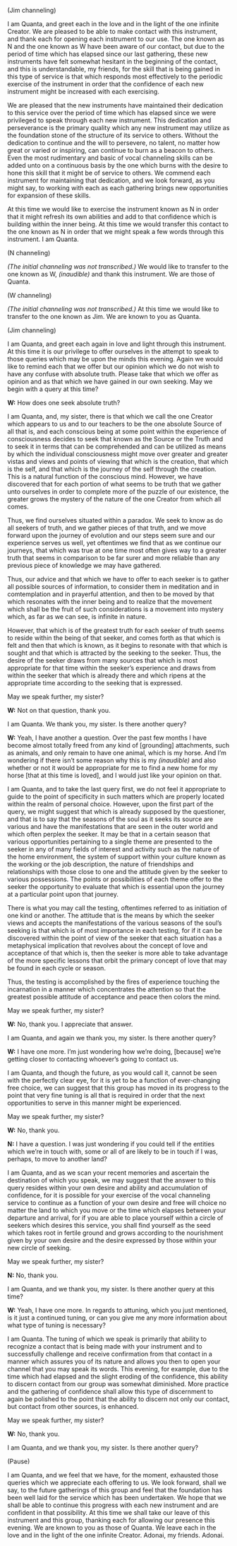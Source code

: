 <p class="channel-type">(Jim channeling)</p>
<p>I am Quanta, and greet each in the love and in the light of the one infinite Creator. We are pleased to be able to make contact with this instrument, and thank each for opening each instrument to our use. The one known as N and the one known as W have been aware of our contact, but due to the period of time which has elapsed since our last gathering, these new instruments have felt somewhat hesitant in the beginning of the contact, and this is understandable, my friends, for the skill that is being gained in this type of service is that which responds most effectively to the periodic exercise of the instrument in order that the confidence of each new instrument might be increased with each exercising.</p>
<p>We are pleased that the new instruments have maintained their dedication to this service over the period of time which has elapsed since we were privileged to speak through each new instrument. This dedication and perseverance is the primary quality which any new instrument may utilize as the foundation stone of the structure of its service to others. Without the dedication to continue and the will to persevere, no talent, no matter how great or varied or inspiring, can continue to burn as a beacon to others. Even the most rudimentary and basic of vocal channeling skills can be added unto on a continuous basis by the one which burns with the desire to hone this skill that it might be of service to others. We commend each instrument for maintaining that dedication, and we look forward, as you might say, to working with each as each gathering brings new opportunities for expansion of these skills.</p>
<p>At this time we would like to exercise the instrument known as N in order that it might refresh its own abilities and add to that confidence which is building within the inner being. At this time we would transfer this contact to the one known as N in order that we might speak a few words through this instrument. I am Quanta.</p>
<p class="channel-type">(N channeling)</p>
<p><em>(The initial channeling was not transcribed.)</em> We would like to transfer to the one known as W, <em>(inaudible)</em> and thank this instrument. We are those of Quanta.</p>
<p class="channel-type">(W channeling)</p>
<p><em>(The initial channeling was not transcribed.)</em> At this time we would like to transfer to the one known as Jim. We are known to you as Quanta.</p>
<p class="channel-type">(Jim channeling)</p>
<p>I am Quanta, and greet each again in love and light through this instrument. At this time it is our privilege to offer ourselves in the attempt to speak to those queries which may be upon the minds this evening. Again we would like to remind each that we offer but our opinion which we do not wish to have any confuse with absolute truth. Please take that which we offer as opinion and as that which we have gained in our own seeking. May we begin with a query at this time?</p>
<p><strong>W:</strong> How does one seek absolute truth?</p>
<p>I am Quanta, and, my sister, there is that which we call the one Creator which appears to us and to our teachers to be the one absolute Source of all that is, and each conscious being at some point within the experience of consciousness decides to seek that known as the Source or the Truth and to seek it in terms that can be comprehended and can be utilized as means by which the individual consciousness might move over greater and greater vistas and views and points of viewing that which is the creation, that which is the self, and that which is the journey of the self through the creation. This is a natural function of the conscious mind. However, we have discovered that for each portion of what seems to be truth that we gather unto ourselves in order to complete more of the puzzle of our existence, the greater grows the mystery of the nature of the one Creator from which all comes.</p>
<p>Thus, we find ourselves situated within a paradox. We seek to know as do all seekers of truth, and we gather pieces of that truth, and we move forward upon the journey of evolution and our steps seem sure and our experience serves us well, yet oftentimes we find that as we continue our journeys, that which was true at one time most often gives way to a greater truth that seems in comparison to be far surer and more reliable than any previous piece of knowledge we may have gathered.</p>
<p>Thus, our advice and that which we have to offer to each seeker is to gather all possible sources of information, to consider them in meditation and in comtemplation and in prayerful attention, and then to be moved by that which resonates with the inner being and to realize that the movement which shall be the fruit of such considerations is a movement into mystery which, as far as we can see, is infinite in nature.</p>
<p>However, that which is of the greatest truth for each seeker of truth seems to reside within the being of that seeker, and comes forth as that which is felt and then that which is known, as it begins to resonate with that which is sought and that which is attracted by the seeking to the seeker. Thus, the desire of the seeker draws from many sources that which is most appropriate for that time within the seeker’s experience and draws from within the seeker that which is already there and which ripens at the appropriate time according to the seeking that is expressed.</p>
<p>May we speak further, my sister?</p>
<p><strong>W:</strong> Not on that question, thank you.</p>
<p>I am Quanta. We thank you, my sister. Is there another query?</p>
<p><strong>W:</strong> Yeah, I have another a question. Over the past few months I have become almost totally freed from any kind of [grounding] attachments, such as animals, and only remain to have one animal, which is my horse. And I’m wondering if there isn’t some reason why this is my <em>(inaudible)</em> and also whether or not it would be appropriate for me to find a new home for my horse [that at this time is loved], and I would just like your opinion on that.</p>
<p>I am Quanta, and to take the last query first, we do not feel it appropriate to guide to the point of specificity in such matters which are properly located within the realm of personal choice. However, upon the first part of the query, we might suggest that which is already supposed by the questioner, and that is to say that the seasons of the soul as it seeks its source are various and have the manifestations that are seen in the outer world and which often perplex the seeker. It may be that in a certain season that various opportunities pertaining to a single theme are presented to the seeker in any of many fields of interest and activity such as the nature of the home environment, the system of support within your culture known as the working or the job description, the nature of friendships and relationships with those close to one and the attitude given by the seeker to various possessions. The points or possibilities of each theme offer to the seeker the opportunity to evaluate that which is essential upon the journey at a particular point upon that journey.</p>
<p>There is what you may call the testing, oftentimes referred to as initiation of one kind or another. The attitude that is the means by which the seeker views and accepts the manifestations of the various seasons of the soul’s seeking is that which is of most importance in each testing, for if it can be discovered within the point of view of the seeker that each situation has a metaphysical implication that revolves about the concept of love and acceptance of that which is, then the seeker is more able to take advantage of the more specific lessons that orbit the primary concept of love that may be found in each cycle or season.</p>
<p>Thus, the testing is accomplished by the fires of experience touching the incarnation in a manner which concentrates the attention so that the greatest possible attitude of acceptance and peace then colors the mind.</p>
<p>May we speak further, my sister?</p>
<p><strong>W:</strong> No, thank you. I appreciate that answer.</p>
<p>I am Quanta, and again we thank you, my sister. Is there another query?</p>
<p><strong>W:</strong> I have one more. I’m just wondering how we’re doing, [because] we’re getting closer to contacting whoever’s going to contact us.</p>
<p>I am Quanta, and though the future, as you would call it, cannot be seen with the perfectly clear eye, for it is yet to be a function of ever-changing free choice, we can suggest that this group has moved in its progress to the point that very fine tuning is all that is required in order that the next opportunities to serve in this manner might be experienced.</p>
<p>May we speak further, my sister?</p>
<p><strong>W:</strong> No, thank you.</p>
<p><strong>N:</strong> I have a question. I was just wondering if you could tell if the entities which we’re in touch with, some or all of are likely to be in touch if I was, perhaps, to move to another land?</p>
<p>I am Quanta, and as we scan your recent memories and ascertain the destination of which you speak, we may suggest that the answer to this query resides within your own desire and ability and accumulation of confidence, for it is possible for your exercise of the vocal channeling service to continue as a function of your own desire and free will choice no matter the land to which you move or the time which elapses between your departure and arrival, for if you are able to place yourself within a circle of seekers which desires this service, you shall find yourself as the seed which takes root in fertile ground and grows according to the nourishment given by your own desire and the desire expressed by those within your new circle of seeking.</p>
<p>May we speak further, my sister?</p>
<p><strong>N:</strong> No, thank you.</p>
<p>I am Quanta, and we thank you, my sister. Is there another query at this time?</p>
<p><strong>W:</strong> Yeah, I have one more. In regards to attuning, which you just mentioned, is it just a continued tuning, or can you give me any more information about what type of tuning is necessary?</p>
<p>I am Quanta. The tuning of which we speak is primarily that ability to recognize a contact that is being made with your instrument and to successfully challenge and receive confirmation from that contact in a manner which assures you of its nature and allows you then to open your channel that you may speak its words. This evening, for example, due to the time which had elapsed and the slight eroding of the confidence, this ability to discern contact from our group was somewhat diminished. More practice and the gathering of confidence shall allow this type of discernment to again be polished to the point that the ability to discern not only our contact, but contact from other sources, is enhanced.</p>
<p>May we speak further, my sister?</p>
<p><strong>W:</strong> No, thank you.</p>
<p>I am Quanta, and we thank you, my sister. Is there another query?</p>
<p class="comment">(Pause)</p>
<p>I am Quanta, and we feel that we have, for the moment, exhausted those queries which we appreciate each offering to us. We look forward, shall we say, to the future gatherings of this group and feel that the foundation has been well laid for the service which has been undertaken. We hope that we shall be able to continue this progress with each new instrument and are confident in that possibility. At this time we shall take our leave of this instrument and this group, thanking each for allowing our presence this evening. We are known to you as those of Quanta. We leave each in the love and in the light of the one infinite Creator. Adonai, my friends. Adonai.</p>
